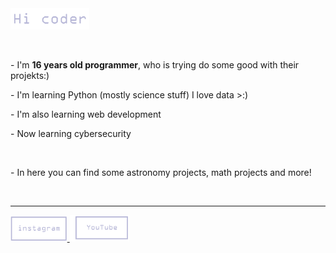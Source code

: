 <a href="">
   <img src="https://github.com/Cyberft-pdf/images/blob/main/nadpis1.png" alt="title 1" style="width:25%;height:25%;">
</a>
<p><br></p>

<p>-  I'm <strong>16 years old programmer</strong>, who is trying do some good with their projekts:)</p>
<p>-  I'm learning Python (mostly science stuff) I love data >:)</p>
<p>-  I'm also learning web development</p>
<p>-  Now learning cybersecurity</p>
<br>
<p>-  In here you can find some astronomy projects, math projects and more!</p>
<br>
<hr>
<a  href="https://www.instagram.com/AdCoded/">
   <img src="https://github.com/Cyberft-pdf/images/blob/main/instagram_github.png" alt="Instagram logo" style="width:18%;height:18%;">
</a>

<a href="https://www.youtube.com/@AdCoded">
   <img src="https://github.com/Cyberft-pdf/images/blob/main/youtube-logo-github.png" alt="Instagram logo" style="width:19%;height:19%;">
</a>



